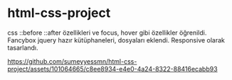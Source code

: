 # html-css-project
css ::before ::after özellikleri ve focus, hover gibi özellikler öğrenildi. Fancybox jquery hazır kütüphaneleri, dosyaları eklendi. Responsive olarak tasarlandı. 

https://github.com/sumeyyessmn/html-css-project/assets/101064665/c8ee8934-e4e0-4a24-8322-88416ecabb93

